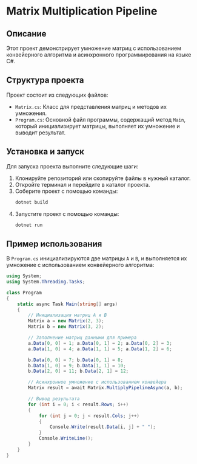 # Matrix Multiplication Pipeline

## Описание

Этот проект демонстрирует умножение матриц с использованием конвейерного алгоритма и асинхронного программирования на языке C#. 

## Структура проекта

Проект состоит из следующих файлов:
- `Matrix.cs`: Класс для представления матриц и методов их умножения.
- `Program.cs`: Основной файл программы, содержащий метод `Main`, который инициализирует матрицы, выполняет их умножение и выводит результат.

## Установка и запуск

Для запуска проекта выполните следующие шаги:

1. Клонируйте репозиторий или скопируйте файлы в нужный каталог.
2. Откройте терминал и перейдите в каталог проекта.
3. Соберите проект с помощью команды:
    ```sh
    dotnet build
    ```
4. Запустите проект с помощью команды:
    ```sh
    dotnet run
    ```

## Пример использования

В `Program.cs` инициализируются две матрицы `A` и `B`, и выполняется их умножение с использованием конвейерного алгоритма:

```csharp
using System;
using System.Threading.Tasks;

class Program
{
    static async Task Main(string[] args)
    {
        // Инициализация матриц A и B
        Matrix a = new Matrix(2, 3);
        Matrix b = new Matrix(3, 2);

        // Заполнение матриц данными для примера
        a.Data[0, 0] = 1; a.Data[0, 1] = 2; a.Data[0, 2] = 3;
        a.Data[1, 0] = 4; a.Data[1, 1] = 5; a.Data[1, 2] = 6;

        b.Data[0, 0] = 7; b.Data[0, 1] = 8;
        b.Data[1, 0] = 9; b.Data[1, 1] = 10;
        b.Data[2, 0] = 11; b.Data[2, 1] = 12;

        // Асинхронное умножение с использованием конвейера
        Matrix result = await Matrix.MultiplyPipelineAsync(a, b);

        // Вывод результата
        for (int i = 0; i < result.Rows; i++)
        {
            for (int j = 0; j < result.Cols; j++)
            {
                Console.Write(result.Data[i, j] + " ");
            }
            Console.WriteLine();
        }
    }
}
